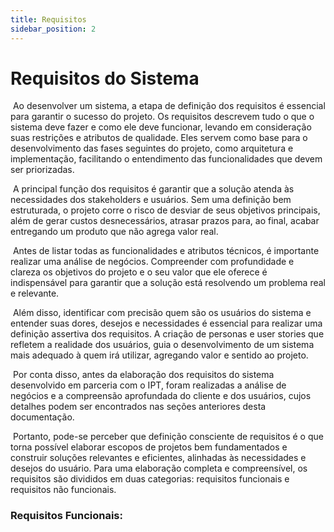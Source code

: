 ```yaml
---
title: Requisitos 
sidebar_position: 2
---
```

# Requisitos do Sistema

&nbsp;Ao desenvolver um sistema, a etapa de definição dos requisitos é essencial para garantir o sucesso do projeto. Os requisitos descrevem tudo o que o sistema deve fazer e como ele deve funcionar, levando em consideração suas restrições e atributos de qualidade. Eles servem como base para o desenvolvimento das fases seguintes do projeto, como arquitetura e implementação, facilitando o entendimento das funcionalidades que devem ser priorizadas.

&nbsp;A principal função dos requisitos é garantir que a solução atenda às necessidades dos stakeholders e usuários. Sem uma definição bem estruturada, o projeto corre o risco de desviar de seus objetivos principais, além de gerar custos desnecessários, atrasar prazos para, ao final, acabar entregando um produto que não agrega valor real.

&nbsp;Antes de listar todas as funcionalidades e atributos técnicos, é importante realizar uma análise de negócios. Compreender com profundidade e clareza os objetivos do projeto e o seu valor que ele oferece é indispensável para garantir que a solução está resolvendo um problema real e relevante.

&nbsp;Além disso, identificar com precisão quem são os usuários do sistema e entender suas dores, desejos e necessidades é essencial para realizar uma definição assertiva dos requisitos. A criação de personas e user stories que refletem a realidade dos usuários, guia o desenvolvimento de um sistema mais adequado à quem irá utilizar, agregando valor e sentido ao projeto.

&nbsp;Por conta disso, antes da elaboração dos requisitos do sistema desenvolvido em parceria com o IPT, foram realizadas a análise de negócios e a compreensão aprofundada do cliente e dos usuários, cujos detalhes podem ser encontrados nas seções anteriores desta documentação.

&nbsp;Portanto, pode-se perceber que definição consciente de requisitos é o que torna possível elaborar escopos de projetos bem fundamentados e construir soluções relevantes e eficientes, alinhadas às necessidades e desejos do usuário. Para uma elaboração completa e compreensível, os requisitos são divididos em duas categorias: requisitos funcionais e requisitos não funcionais.


### Requisitos Funcionais:




